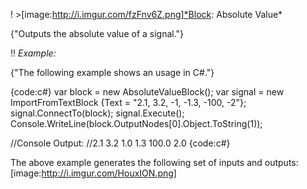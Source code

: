 ! >[image:http://i.imgur.com/fzFnv6Z.png]*Block: Absolute Value*

{"Outputs the absolute value of a signal."}

!! *Example:*

{"The following example shows an usage in C#."}

{code:c#}
var block = new AbsoluteValueBlock();
var signal = new ImportFromTextBlock {Text = "2.1, 3.2, -1, -1.3, -100, -2"};
signal.ConnectTo(block);
signal.Execute();
Console.WriteLine(block.OutputNodes[0].Object.ToString(1));

//Console Output:
//2.1 3.2 1.0 1.3 100.0 2.0
{code:c#}

The above example generates the following set of inputs and outputs:
[image:http://i.imgur.com/HouxION.png]

